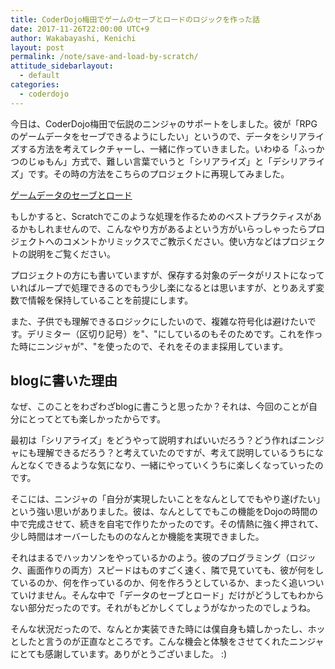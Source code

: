 ```yaml
---
title: CoderDojo梅田でゲームのセーブとロードのロジックを作った話
date: 2017-11-26T22:00:00 UTC+9
author: Wakabayashi, Kenichi
layout: post
permalink: /note/save-and-load-by-scratch/
attitude_sidebarlayout:
  - default
categories:
  - coderdojo
---
```

今日は、CoderDojo梅田で伝説のニンジャのサポートをしました。彼が「RPGのゲームデータをセーブできるようにしたい」というので、データをシリアライズする方法を考えてレクチャーし、一緒に作っていきました。いわゆる「ふっかつのじゅもん」方式で、難しい言葉でいうと「シリアライズ」と「デシリアライズ」です。その時の方法をこちらのプロジェクトに再現してみました。

[ゲームデータのセーブとロード](https://scratch.mit.edu/projects/188779794/
)

もしかすると、Scratchでこのような処理を作るためのベストプラクティスがあるかもしれませんので、こんなやり方があるよという方がいらっしゃったらプロジェクトへのコメントかリミックスでご教示ください。使い方などはプロジェクトの説明をご覧ください。

プロジェクトの方にも書いていますが、保存する対象のデータがリストになっていればループで処理できるのでもう少し楽になるとは思いますが、とりあえず変数で情報を保持していることを前提にします。

また、子供でも理解できるロジックにしたいので、複雑な符号化は避けたいです。デリミター（区切り記号）を"、"にしているのもそのためです。これを作った時にニンジャが"、"を使ったので、それをそのまま採用しています。

## blogに書いた理由
なぜ、このことをわざわざblogに書こうと思ったか？それは、今回のことが自分にとってとても楽しかったからです。

最初は「シリアライズ」をどうやって説明すればいいだろう？どう作ればニンジャにも理解できるだろう？と考えていたのですが、考えて説明しているうちになんとなくできるような気になり、一緒にやっていくうちに楽しくなっていったのです。

そこには、ニンジャの「自分が実現したいことをなんとしてでもやり遂げたい」という強い思いがありました。彼は、なんとしてでもこの機能をDojoの時間の中で完成させて、続きを自宅で作りたかったのです。その情熱に強く押されて、少し時間はオーバーしたもののなんとか機能を実現できました。

それはまるでハッカソンをやっているかのよう。彼のプログラミング（ロジック、画面作りの両方）スピードはものすごく速く、隣で見ていても、彼が何をしているのか、何を作っているのか、何を作ろうとしているか、まったく追いついていけません。そんな中で「データのセーブとロード」だけがどうしてもわからない部分だったのです。それがもどかしくてしょうがなかったのでしょうね。

そんな状況だったので、なんとか実装できた時には僕自身も嬉しかったし、ホッとしたと言うのが正直なところです。こんな機会と体験をさせてくれたニンジャにとても感謝しています。ありがとうございました。 :)